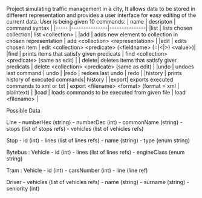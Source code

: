 Project simulating traffic management in a city,
It allows data to be stored in different representation  and provides a user interface for easy editing of the current data.
User is being given 10 commands: 
| name | desripton     | command syntax    |
|----- |---------------|---------------|
|list  |  lists chosen collection| list \<collection\> |
|add   |  adds new element to collection in chosen representation | add \<collection\> \<representation\> |
|edit  |  edits chosen item | edit \<collection\> \<predicate\> (\<fieldname\> (=\|\<\|\>) \<value\>)|
|find  |   prints items that satisfy given predicats | find \<collection\> \<predicate\> (same as edit) |
| delete| deletes items that satisfy giver predicats | delete \<collection\> \<predicate\> (same as edit) |
|undo  |   undoes last command            | undo |
|redo  |   redoes last undo            | redo |
|history  |     prints history of executed commands| history |
|export|   exports executed commands to xml or txt | export \<filename\> \<format\> (format = xml \| plaintext) |
|load  |   loads commands to be executed from given file | load \<filename\> |

Possible Data

Line
			- numberHex (string)
			- numberDec (int)
			- commonName (string)
			- stops (list of stops refs)
			- vehicles (list of vehicles refs)
			
Stop
			- id (int)
			- lines (list of lines refs)
			- name (string)
			- type (enum string)
			
Bytebus : Vehicle
			- id (int)
			- lines (list of lines refs)
			- engineClass (enum string)
		
Tram : Vehicle
			- id (int)
			- carsNumber (int)
			- line (line ref)

Driver
			- vehicles (list of vehicles refs)
			- name (string)
			- surname (string)
			- seniority (int)
